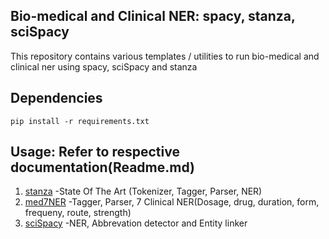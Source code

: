 ## Bio-medical and Clinical NER: spacy, stanza, sciSpacy

This repository contains various templates / utilities to run bio-medical and clinical ner using spacy, sciSpacy and stanza

## Dependencies
```
pip install -r requirements.txt
```

## Usage: Refer to respective documentation(Readme.md)
1. [stanza](https://github.com/MageshDominator/bio-medical-clinical-ner/tree/master/stanza) -State Of The Art (Tokenizer, Tagger, Parser, NER)
2. [med7NER](https://github.com/MageshDominator/bio-medical-clinical-ner/tree/master/med7-spacy) -Tagger, Parser, 7 Clinical NER(Dosage, drug, duration, form, frequeny, route, strength)
3. [sciSpacy](https://github.com/MageshDominator/bio-medical-clinical-ner/tree/master/sciSpacy) -NER, Abbrevation detector and Entity linker